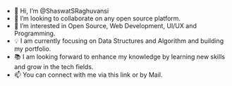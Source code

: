 - 👋 Hi, I’m @ShaswatSRaghuvansi
- 💞️ I’m looking to collaborate on any open source platform.
- 👀 I’m interested in Open Source, Web Development, UI/UX and Programming.
- 💡 I am currently focusing on Data Structures and Algorithm and building my portfolio.
- 📚 I am looking forward to enhance my knowledge by learning new skills and grow in the tech fields.
- 📫 You can connect with me via this link or by Mail.
<!---
ShaswatSRaghuvansi/ShaswatSRaghuvansi is a ✨ special ✨ repository because its `README.md` (this file) appears on your GitHub profile.
You can click the Preview link to take a look at your changes.
--->
